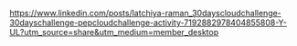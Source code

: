 https://www.linkedin.com/posts/latchiya-raman_30dayscloudchallenge-30dayschallenge-pepcloudchallenge-activity-7192882978404855808-Y-UL?utm_source=share&utm_medium=member_desktop
